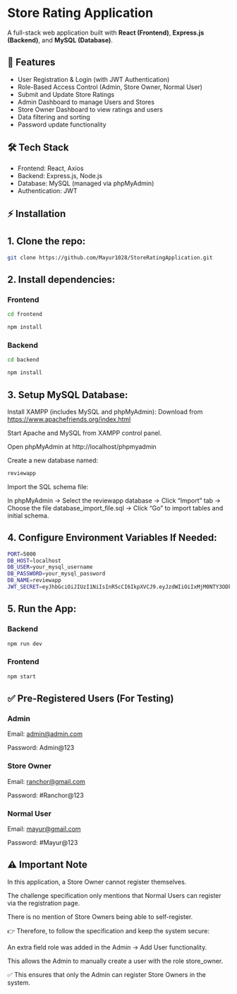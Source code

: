 # Store Rating Application

A full-stack web application built with **React (Frontend)**, **Express.js (Backend)**, and **MySQL (Database)**.

## 🚀 Features

- User Registration & Login (with JWT Authentication)
- Role-Based Access Control (Admin, Store Owner, Normal User)
- Submit and Update Store Ratings
- Admin Dashboard to manage Users and Stores
- Store Owner Dashboard to view ratings and users
- Data filtering and sorting
- Password update functionality

## 🛠️ Tech Stack

- Frontend: React, Axios
- Backend: Express.js, Node.js
- Database: MySQL (managed via phpMyAdmin)
- Authentication: JWT

## ⚡ Installation

## 1. Clone the repo:

```bash
git clone https://github.com/Mayur1028/StoreRatingApplication.git
```

## 2. Install dependencies:

### Frontend

```bash
cd frontend
```

```bash
npm install
```

### Backend

```bash
cd backend
```

```bash
npm install
```

## 3. Setup MySQL Database:

Install XAMPP (includes MySQL and phpMyAdmin):
Download from https://www.apachefriends.org/index.html

Start Apache and MySQL from XAMPP control panel.

Open phpMyAdmin at http://localhost/phpmyadmin

Create a new database named:

```bash
reviewapp
```

Import the SQL schema file:

In phpMyAdmin → Select the reviewapp database → Click “Import” tab → Choose the file database_import_file.sql → Click “Go” to import tables and initial schema.

## 4. Configure Environment Variables If Needed:

```bash
PORT=5000
DB_HOST=localhost
DB_USER=your_mysql_username
DB_PASSWORD=your_mysql_password
DB_NAME=reviewapp
JWT_SECRET=eyJhbGciOiJIUzI1NiIsInR5cCI6IkpXVCJ9.eyJzdWIiOiIxMjM0NTY3ODkwIiwibmFtZSI6IkpvaG4gRG9lIiwiYWRtaW4iOnRydWUsImlhdCI6MTUxNjIzOTAyMn0.KMUFsIDTnFmyG3nMiGM6H9FNFUROf3wh7SmqJp-QV30
```

## 5. Run the App:

### Backend

```bash
npm run dev
```

### Frontend

```bash
npm start
```

## ✅ Pre-Registered Users (For Testing)

### Admin

Email: admin@admin.com

Password: Admin@123

### Store Owner

Email: ranchor@gmail.com

Password: #Ranchor@123

### Normal User

Email: mayur@gmail.com

Password: #Mayur@123

## ⚠️ Important Note

In this application, a Store Owner cannot register themselves.

The challenge specification only mentions that Normal Users can register via the registration page.

There is no mention of Store Owners being able to self-register.

👉 Therefore, to follow the specification and keep the system secure:

An extra field role was added in the Admin → Add User functionality.

This allows the Admin to manually create a user with the role store_owner.

✅ This ensures that only the Admin can register Store Owners in the system.
